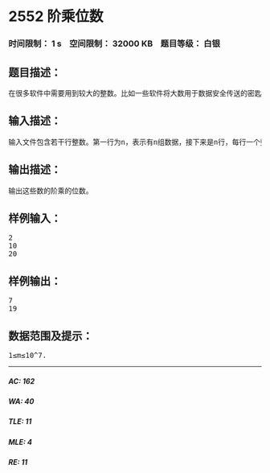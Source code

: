 # 2552 阶乘位数   
### 时间限制： 1 s&nbsp;&nbsp;&nbsp;&nbsp;空间限制： 32000 KB&nbsp;&nbsp;&nbsp;&nbsp;题目等级： 白银  
## 题目描述：  

<pre>
在很多软件中需要用到较大的整数。比如一些软件将大数用于数据安全传送的密匙或者密码编译等等。在这个问题中，你要根据给你的整数，算出这个数的阶乘的位数。 
</pre>
  
  
## 输入描述：  

<pre>
输入文件包含若干行整数。第一行为n，表示有n组数据，接下来是n行，每行一个整数m. 
</pre>
  
  
## 输出描述：  

<pre>
输出这些数的阶乘的位数。
</pre>
  
  
## 样例输入：  

<pre>
2
10
20
</pre>
  
  
## 样例输出：  

<pre>
7
19
</pre>
  
  
## 数据范围及提示：  

<pre>
1≤m≤10^7.
</pre>
  
  
***  

##### AC: 162  
##### WA: 40  
##### TLE: 11  
##### MLE: 4  
##### RE: 11  
